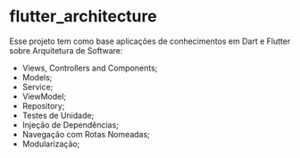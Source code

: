 # flutter_architecture

Esse projeto tem como base aplicações de conhecimentos em Dart e Flutter sobre Arquitetura de Software:

- Views, Controllers and Components;
- Models;
- Service;
- ViewModel;
- Repository;
- Testes de Unidade;
- Injeção de Dependências;
- Navegação com Rotas Nomeadas;
- Modularização;


